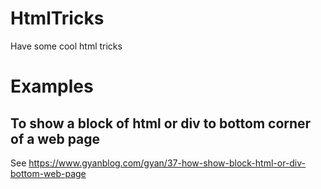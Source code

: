 # HtmlTricks
Have some cool html tricks

# Examples
## To show a block of html or div to bottom corner of a web page
See https://www.gyanblog.com/gyan/37-how-show-block-html-or-div-bottom-web-page
